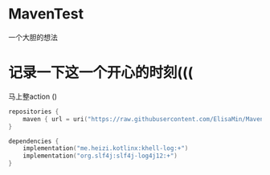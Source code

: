 # MavenTest
一个大胆的想法
# 记录一下这一个开心的时刻(((
马上整action ()
```kotlin
repositories {
    maven { url = uri("https://raw.githubusercontent.com/ElisaMin/Maven/master/")}
}

dependencies {
    implementation("me.heizi.kotlinx:khell-log:+")
    implementation("org.slf4j:slf4j-log4j12:+")
}

```
